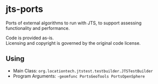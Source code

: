 # jts-ports
Ports of external algorithms to run with JTS,
to support assessing functionality and performance.

Code is provided as-is.  
Licensing and copyright is governed by the original code license.

## Using

* Main Class: `org.locationtech.jtstest.testbuilder.JTSTestBuilder`
* Program Arguments: `-geomfunc PortsGeoTools PortsOpenSphere`
